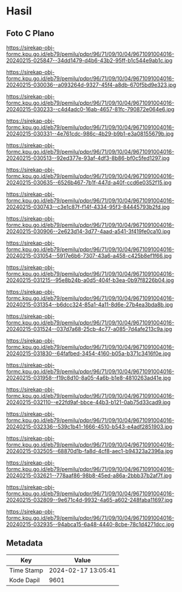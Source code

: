 # Hasil

## Foto C Plano

https://sirekap-obj-formc.kpu.go.id/eb79/pemilu/pdpr/96/71/09/10/04/9671091004016-20240215-025847--34dd1479-d4b6-43b2-95ff-b1c544e9ab1c.jpg

https://sirekap-obj-formc.kpu.go.id/eb79/pemilu/pdpr/96/71/09/10/04/9671091004016-20240215-030036--a093264d-9327-45f4-a8db-670f5bd9e323.jpg

https://sirekap-obj-formc.kpu.go.id/eb79/pemilu/pdpr/96/71/09/10/04/9671091004016-20240215-030233--c4d4adc0-16ab-4657-81fc-790872e064e6.jpg

https://sirekap-obj-formc.kpu.go.id/eb79/pemilu/pdpr/96/71/09/10/04/9671091004016-20240215-030331--4e761cdc-986c-4b29-b9b1-e3a08155679b.jpg

https://sirekap-obj-formc.kpu.go.id/eb79/pemilu/pdpr/96/71/09/10/04/9671091004016-20240215-030513--92ed377e-93af-4df3-8b86-bf0c5fed1297.jpg

https://sirekap-obj-formc.kpu.go.id/eb79/pemilu/pdpr/96/71/09/10/04/9671091004016-20240215-030635--6526b467-7b1f-447d-a40f-ccd6e0352f15.jpg

https://sirekap-obj-formc.kpu.go.id/eb79/pemilu/pdpr/96/71/09/10/04/9671091004016-20240215-030743--c3e1c87f-f14f-4334-95f3-84445793b2fd.jpg

https://sirekap-obj-formc.kpu.go.id/eb79/pemilu/pdpr/96/71/09/10/04/9671091004016-20240215-030906--2e623d14-3d77-4aad-a541-3f419fe0ca10.jpg

https://sirekap-obj-formc.kpu.go.id/eb79/pemilu/pdpr/96/71/09/10/04/9671091004016-20240215-031054--5917e6b6-7307-43a6-a458-c425b8ef1f66.jpg

https://sirekap-obj-formc.kpu.go.id/eb79/pemilu/pdpr/96/71/09/10/04/9671091004016-20240215-031215--95e8b24b-a0d5-404f-b3ea-0b97f8226b04.jpg

https://sirekap-obj-formc.kpu.go.id/eb79/pemilu/pdpr/96/71/09/10/04/9671091004016-20240215-031354--b6dcc324-85a1-4a11-8d6e-27b4ea3bda8b.jpg

https://sirekap-obj-formc.kpu.go.id/eb79/pemilu/pdpr/96/71/09/10/04/9671091004016-20240215-031524--037d7a68-25cb-4c77-a085-7d4afe213c9a.jpg

https://sirekap-obj-formc.kpu.go.id/eb79/pemilu/pdpr/96/71/09/10/04/9671091004016-20240215-031830--64fafbed-3454-4160-b05a-b371c3416f0e.jpg

https://sirekap-obj-formc.kpu.go.id/eb79/pemilu/pdpr/96/71/09/10/04/9671091004016-20240215-031958--f19c8d10-8a05-4a6b-b1e8-4810263ad41e.jpg

https://sirekap-obj-formc.kpu.go.id/eb79/pemilu/pdpr/96/71/09/10/04/9671091004016-20240215-032110--e22fd9af-bbce-44b3-b121-0ab75d33cad9.jpg

https://sirekap-obj-formc.kpu.go.id/eb79/pemilu/pdpr/96/71/09/10/04/9671091004016-20240215-032336--539c1b41-1666-4510-b543-e4adf2851903.jpg

https://sirekap-obj-formc.kpu.go.id/eb79/pemilu/pdpr/96/71/09/10/04/9671091004016-20240215-032505--68870d1b-fa8d-4cf8-aec1-b94323a2396a.jpg

https://sirekap-obj-formc.kpu.go.id/eb79/pemilu/pdpr/96/71/09/10/04/9671091004016-20240215-032621--778aaf86-98b8-45ed-a86a-2bbb37b2af7f.jpg

https://sirekap-obj-formc.kpu.go.id/eb79/pemilu/pdpr/96/71/09/10/04/9671091004016-20240215-032809--9e671c4d-9932-4a65-a602-248faba11697.jpg

https://sirekap-obj-formc.kpu.go.id/eb79/pemilu/pdpr/96/71/09/10/04/9671091004016-20240215-032935--94abca15-6a48-4440-8cbe-78c1d4271dcc.jpg


## Metadata

| Key        | Value               |
| ---------- | ------------------- |
| Time Stamp | 2024-02-17 13:05:41 |
| Kode Dapil | 9601                |



